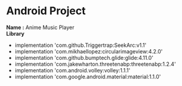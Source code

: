 # Android Project

**Name :** Anime Music Player
<br>
**Library**

- implementation 'com.github.Triggertrap:SeekArc:v1.1'
- implementation 'com.mikhaellopez:circularimageview:4.2.0'
- implementation 'com.github.bumptech.glide:glide:4.11.0'
- implementation 'com.jakewharton.threetenabp:threetenabp:1.2.4'
- implementation 'com.android.volley:volley:1.1.1'
- implementation 'com.google.android.material:material:1.1.0'
